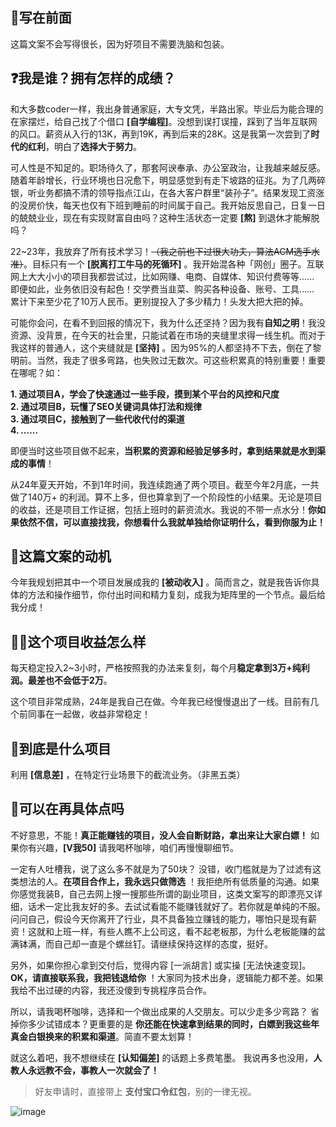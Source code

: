 ## 👋写在前面

这篇文案不会写得很长，因为好项目不需要洗脑和包装。

## ❓我是谁？拥有怎样的成绩？

和大多数coder一样，我出身普通家庭，大专文凭，半路出家。毕业后为能合理的在家摆烂，给自己找了个借口 **\[自学编程]**。没想到误打误撞，踩到了当年互联网的风口。薪资从入行的13K，再到19K，再到后来的28K。这是我第一次尝到了**时代的红利**，明白了**选择大于努力**。

可人性是不知足的。职场待久了，那套阿谀奉承、办公室政治，让我越来越反感。随着年龄增长，行业环境也日况愈下，明显感觉到有走下坡路的征兆。为了几两碎银，听业务都搞不清的领导指点江山，在各大客户群里“装孙子”。结果发现工资涨的没房价快，每天也仅有下班到睡前的时间属于自己。我开始反思自己，日复一日的兢兢业业，现在有实现财富自由吗？这种生活状态一定要 **[熬]** 到退休才能解脱吗？

22\~23年，我放弃了所有技术学习！~~（我之前也下过很大功夫，算法ACM选手水准）~~。目标只有一个 **\[脱离打工牛马的死循环]** 。我开始混各种「网创」圈子。互联网上大大小小的项目我都尝试过，比如网赚、电商、自媒体、知识付费等等...... 即便如此，业务依旧没有起色！交学费当韭菜、购买各种设备、账号、工具……  累计下来至少花了10万人民币。更别提投入了多少精力！头发大把大把的掉。

可能你会问，在看不到回报的情况下，我为什么还坚持？因为我有**自知之明**！我没资源、没背景，在今天的社会里，只能试着在市场的夹缝里求得一线生机。而对于我这样的普通人，这个夹缝就是 **\[坚持]** 。因为95%的人都坚持不下去，倒在了黎明前。当然，我走了很多弯路，也失败过无数次。可这些积累真的特别重要！重要在哪呢？如：

**1.  通过项目A，学会了快速通过一些手段，摸到某个平台的风控和尺度**  
**2.  通过项目B，玩懂了SEO关键词具体打法和规律**  
**3.  通过项目C，接触到了一些代收代付的渠道**  
**4.  *……***  

即便当时这些项目做不起来，**当积累的资源和经验足够多时，拿到结果就是水到渠成的事情**！

从24年夏天开始，不到1年时间，我连续跑通了两个项目。截至今年2月底，一共做了140万+ 的利润。算不上多，但也算拿到了一个阶段性的小结果。无论是项目的收益，还是项目工作证据，包括上班时的薪资流水。我说的不带一点水分！**你如果依然不信，可以直接找我，你想看什么我就单独给你证明什么，看到你服为止！**

## 📑这篇文案的动机

今年我规划把其中一个项目发展成我的 **\[被动收入]** 。简而言之，就是我告诉你具体的方法和操作细节，你付出时间和精力复刻，成我为矩阵里的一个节点。最后给我分成！

## 👩‍💻这个项目收益怎么样

每天稳定投入2\~3小时，严格按照我的办法来复刻，每个月**稳定拿到3万+纯利润。最差也不会低于2万**。

这个项目非常成熟，24年是我自己在做。今年我已经慢慢退出了一线。目前有几个前同事在一起做，收益非常稳定！

## 🔖到底是什么项目

利用 **\[信息差]** ，在特定行业场景下的截流业务。（非黑五类）

## 📜可以在再具体点吗

不好意思，不能！**真正能赚钱的项目，没人会自断财路，拿出来让大家白嫖！** 如果你有兴趣，**\[V我50]** 请我喝杯咖啡，咱们再慢慢聊细节。

一定有人吐槽我，说了这么多不就是为了50块？ 没错，收门槛就是为了过滤有这类想法的人。**在项目合作上，我永远只做筛选** ！我拒绝所有低质量的沟通。如果你感觉我装B，自己去网上搜一搜那些所谓的副业项目，这类文案写的即漂亮又详细，话术一定比我友好的多。去试试看能不能赚钱就好了。若你就是单纯的不服。问问自己，假设今天你离开了行业，具不具备独立赚钱的能力，哪怕只是现有薪资！这就和上班一样，有些人瞧不上公司这，看不起老板那，为什么老板能赚的盆满钵满，而自己却一直是个螺丝钉。请继续保持这样的态度，挺好。

另外，如果你担心拿到交付后，觉得内容 \[一派胡言] 或实操 \[无法快速变现]。**OK，请直接联系我，我把钱退给你** ！大家同为技术出身，逻辑能力都不差。如果我给不出过硬的内容，我还没傻到专挑程序员合作。

所以，请我喝杯咖啡，选择和一个做出成果的人交朋友。可以少走多少弯路？ 省掉你多少试错成本？更重要的是 **你还能在快速拿到结果的同时，白嫖到我这些年真金白银换来的积累和渠道**。简直不要太划算！

就这么着吧，我不想继续在 **\[认知偏差]** 的话题上多费笔墨。 我说再多也没用，**人教人永远教不会，事教人一次就会了！**

> 好友申请时，直接带上 **支付宝口令红包**，别的一律无视。


![image](https://img.picui.cn/free/2025/03/19/67da53aec9640.jpg)
